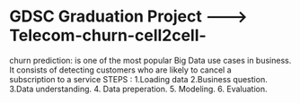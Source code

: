 # GDSC Graduation Project ---> Telecom-churn-cell2cell-
churn prediction: is one of the most popular Big Data use cases in business. It consists of detecting customers who are likely to cancel a subscription to a service
STEPS :
1.Loading data
2.Business question.
3.Data understanding.
4. Data preperation.
5. Modeling.
6. Evaluation.
